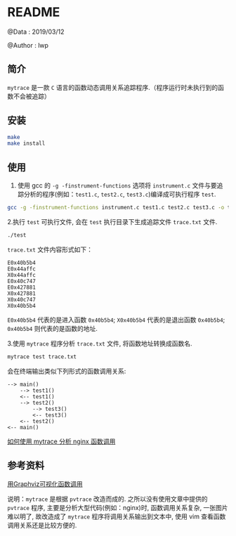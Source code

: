 # README #

@Data   : 2019/03/12

@Author : lwp

## 简介

`mytrace` 是一款 `C` 语言的函数动态调用关系追踪程序.（程序运行时未执行到的函数不会被追踪）

## 安装

``` sh
make
make install
```

## 使用

1. 使用 gcc 的 `-g -finstrument-functions` 选项将 `instrument.c` 文件与要追踪分析的程序(例如：`test1.c`, `test2.c`, `test3.c`)编译成可执行程序 `test`.

``` sh
gcc -g -finstrument-functions instrument.c test1.c test2.c test3.c -o test
```

2.执行 `test` 可执行文件, 会在 `test` 执行目录下生成追踪文件 `trace.txt` 文件.

``` sh
./test
```

`trace.txt` 文件内容形式如下：

    E0x40b5b4
    E0x44affc
    X0x44affc
    E0x40c747
    E0x427881
    X0x427881
    X0x40c747
    X0x40b5b4

`E0x40b5b4` 代表的是进入函数 `0x40b5b4`;
`X0x40b5b4` 代表的是退出函数 `0x40b5b4`;
`0x40b5b4` 则代表的是函数的地址.

3.使用 `mytrace` 程序分析 `trace.txt` 文件, 将函数地址转换成函数名.

``` sh
mytrace test trace.txt
```

会在终端输出类似下列形式的函数调用关系:

    --> main()
        --> test1()
        <-- test1()
        --> test2()
            --> test3()
            <-- test3()
        <-- test2()
    <-- main()

[如何使用 mytrace 分析 nginx 函数调用](http://www.luwenpeng.cn/2019/03/09/%E4%BD%BF%E7%94%A8mytrace%E5%88%86%E6%9E%90nginx%E5%87%BD%E6%95%B0%E8%B0%83%E7%94%A8%E5%85%B3%E7%B3%BB/)

## 参考资料

[用Graphviz可视化函数调用](https://www.ibm.com/developerworks/cn/linux/l-graphvis/)

说明：`mytrace` 是根据 `pvtrace` 改造而成的. 之所以没有使用文章中提供的 `pvtrace` 程序, 主要是分析大型代码(例如：nginx)时, 函数调用关系复杂, 一张图片难以明了, 故改造成了 `mytrace` 程序将调用关系输出到文本中, 使用 vim 查看函数调用关系还是比较方便的.
